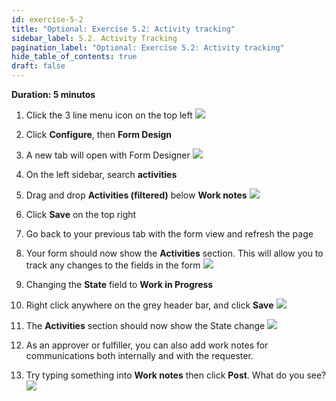 ```yaml
---
id: exercise-5-2
title: "Optional: Exercise 5.2: Activity tracking"
sidebar_label: 5.2. Activity Tracking
pagination_label: "Optional: Exercise 5.2: Activity tracking"
hide_table_of_contents: true
draft: false
---
```


**Duration: 5 minutos**

1. Click the 3 line menu icon on the top left
![](images/extramenu.png)


2. Click **Configure**, then **Form Design**


3. A new tab will open with Form Designer
![](images/dragact.png)


4. On the left sidebar, search **activities**


5. Drag and drop **Activities (filtered)** below **Work notes**
![](images/dropact.png)


6. Click **Save** on the top right


7. Go back to your previous tab with the form view and refresh the page


8. Your form should now show the **Activities** section. This will allow you to track any changes to the fields in the form
![](images/addedact.png)


9. Changing the **State** field to **Work in Progress**


10. Right click anywhere on the grey header bar, and click **Save**
![](images/changetowip.png)


11. The **Activities** section should now show the State change
![](images/statechange.png)


12. As an approver or fulfiller, you can also add work notes for communications both internally and with the requester.


13. Try typing something into **Work notes** then click **Post**. What do you see?
![](images/worknotes.png)

